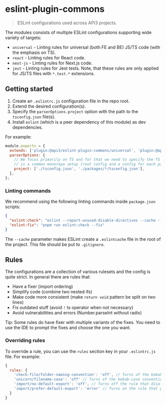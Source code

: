 # eslint-plugin-commons

> ESLint configurations used across API3 projects.

The modules consists of multiple ESLint configurations supporting wide variety of targets:

- `universal` - Linting rules for universal (both FE and BE) JS/TS code (with the emphasis on TS).
- `react` - Linting rules for React code.
- `next-js` - Linting rules for Next.js code.
- `jest` - Linting rules for Jest tests. Note, that these rules are only applied for JS/TS files with `*.test.*`
  extensions.

## Getting started

1. Create an `.eslintrc.js` configuration file in the repo root.
2. Extend the desired configuration(s).
3. Specify the `parserOptions.project` option with the path to the `tsconfig.json` file(s).
4. Install `eslint` (which is a peer dependency of this module) as dev dependencies.

For example:

```js
module.exports = {
  extends: ['plugin:@api3/eslint-plugin-commons/universal', 'plugin:@api3/eslint-plugin-commons/jest'],
  parserOptions: {
    // We focus primarily on TS and for that we need to specify the TS configs which is project specific. The following
    // is a common monorepo setup (root config and a config for each package).
    project: ['./tsconfig.json', './packages/*/tsconfig.json'],
  },
};
```

### Linting commands

We recommend using the following linting commands inside `package.json` scripts:

```json
{
  "eslint:check": "eslint --report-unused-disable-directives --cache --ext js,ts,tsx,jsx . --max-warnings 0",
  "eslint:fix": "pnpm run eslint:check --fix"
}
```

The `--cache` parameter makes ESLint create a `.eslintcache` file in the root of the project. This file should be put to
`.gitignore`.

## Rules

The configurations are a collection of various rulesets and the config is quite strict. In general there are rules that:

- Have a fixer (import ordering)
- Simplify code (combine two nested ifs)
- Make code more consistent (make `return void` pattern be split on two lines)
- Fix outdated stuff (avoid `!` ts operator when not necessary)
- Avoid vulnerabilities and errors (Number.parseInt without radix)

Tip: Some rules do have fixer with multiple variants of the fixes. You need to use the IDE to prompt the fixes and
choose the one you want.

### Overriding rules

To override a rule, you can use the `rules` section key in your `.eslintrc.js` file. For example:

```js
{
  rules: {
    'check-file/folder-naming-convention': 'off', // Turns of the kebab-case convention for folder names.
    'unicorn/filename-case': 'off' // Turns of the kebab-case convention for filenames.
    'import/no-default-export': 'off', // Turns off the rule that disallows default exports.
    'import/prefer-default-export': 'error' // Turns on the rule that prefers default exports.
  }
}
```
